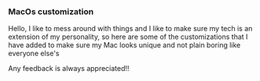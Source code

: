 ### MacOs customization

Hello, I like to mess around with things and I like to make sure my tech is an extension of my personality, so here are some of the customizations that I have added to make sure my Mac looks unique and not plain boring like everyone else's


Any feedback is always appreciated!!
